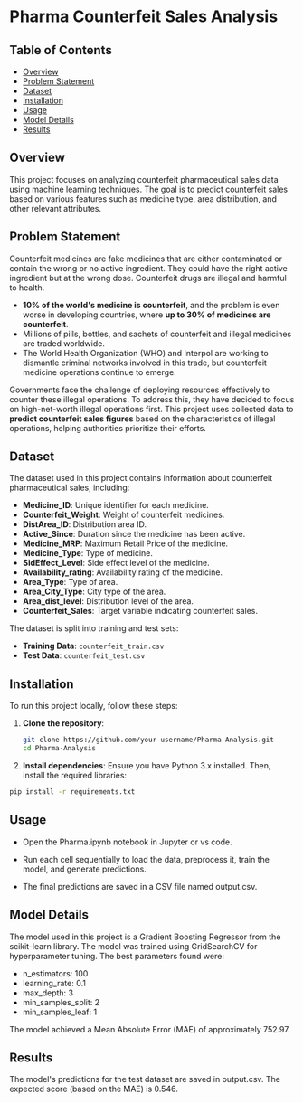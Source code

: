 # Pharma Counterfeit Sales Analysis

## Table of Contents
- [Overview](#overview)
- [Problem Statement](#problem-statement)
- [Dataset](#dataset)
- [Installation](#installation)
- [Usage](#usage)
- [Model Details](#model-details)
- [Results](#results)

## Overview
This project focuses on analyzing counterfeit pharmaceutical sales data using machine learning techniques. The goal is to predict counterfeit sales based on various features such as medicine type, area distribution, and other relevant attributes.

## Problem Statement
Counterfeit medicines are fake medicines that are either contaminated or contain the wrong or no active ingredient. They could have the right active ingredient but at the wrong dose. Counterfeit drugs are illegal and harmful to health. 

- **10% of the world's medicine is counterfeit**, and the problem is even worse in developing countries, where **up to 30% of medicines are counterfeit**.
- Millions of pills, bottles, and sachets of counterfeit and illegal medicines are traded worldwide.
- The World Health Organization (WHO) and Interpol are working to dismantle criminal networks involved in this trade, but counterfeit medicine operations continue to emerge.

Governments face the challenge of deploying resources effectively to counter these illegal operations. To address this, they have decided to focus on high-net-worth illegal operations first. This project uses collected data to **predict counterfeit sales figures** based on the characteristics of illegal operations, helping authorities prioritize their efforts.



## Dataset
The dataset used in this project contains information about counterfeit pharmaceutical sales, including:
- **Medicine_ID**: Unique identifier for each medicine.
- **Counterfeit_Weight**: Weight of counterfeit medicines.
- **DistArea_ID**: Distribution area ID.
- **Active_Since**: Duration since the medicine has been active.
- **Medicine_MRP**: Maximum Retail Price of the medicine.
- **Medicine_Type**: Type of medicine.
- **SidEffect_Level**: Side effect level of the medicine.
- **Availability_rating**: Availability rating of the medicine.
- **Area_Type**: Type of area.
- **Area_City_Type**: City type of the area.
- **Area_dist_level**: Distribution level of the area.
- **Counterfeit_Sales**: Target variable indicating counterfeit sales.

The dataset is split into training and test sets:
- **Training Data**: `counterfeit_train.csv`
- **Test Data**: `counterfeit_test.csv`

## Installation
To run this project locally, follow these steps:

1. **Clone the repository**:
   ```bash
   git clone https://github.com/your-username/Pharma-Analysis.git
   cd Pharma-Analysis
    ```
2. **Install dependencies**:
Ensure you have Python 3.x installed. Then, install the required libraries:

 ```bash
pip install -r requirements.txt
 ```

## Usage
-   Open the Pharma.ipynb notebook in Jupyter or vs code.

-   Run each cell sequentially to load the data, preprocess it, train the model, and generate predictions.

-   The final predictions are saved in a CSV file named output.csv.

## Model Details
The model used in this project is a Gradient Boosting Regressor from the scikit-learn library. The model was trained using GridSearchCV for hyperparameter tuning. The best parameters found were:

- n_estimators: 100
- learning_rate: 0.1
- max_depth: 3
- min_samples_split: 2
- min_samples_leaf: 1

The model achieved a Mean Absolute Error (MAE) of approximately 752.97.

## Results
The model's predictions for the test dataset are saved in output.csv. The expected score (based on the MAE) is 0.546.
